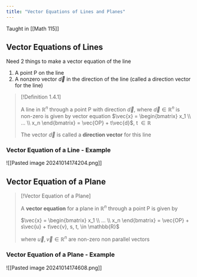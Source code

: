 ```yaml
---
title: "Vector Equations of Lines and Planes"
---
```


Taught in [[Math 115]]

## Vector Equations of Lines

Need 2 things to make a vector equation of the line

1. A point P on the line
2. A nonzero vector $\vec{d}$ in the direction of the line (called a direction vector for the line)

> [!Definition 1.4.1]
> 
> A line in $\mathbb{R}^n$ through a point P with direction $\vec{d}$, where $\vec{d} \in \mathbb{R}^n$ is non-zero is given by vector equation
> $\vec{x} = \begin{bmatrix} x_1 \\ ... \\ x_n \end{bmatrix} = \vec{OP} + t\vec{d}$, t $\in \mathbb{R}$
> 
> The vector $\vec{d}$ is called a **direction vector** for this line

### Vector Equation of a Line - Example

![[Pasted image 20241014174204.png]]

## Vector Equation of a Plane

> [!Vector Equation of a Plane]
>
> A **vector equation** for a plane in $\mathbb{R}^n$ through a point P is given by
> 
> $\vec{x} = \begin{bmatrix} x_1 \\ ... \\ x_n \end{bmatrix} = \vec{OP} + s\vec{u} + t\vec{v}, s, t, \in \mathbb{R}$
>
> where $\vec{u}, \vec{v} \in \mathbb{R}^n$ are non-zero non parallel vectors



### Vector Equation of a Plane - Example

![[Pasted image 20241014174608.png]]
